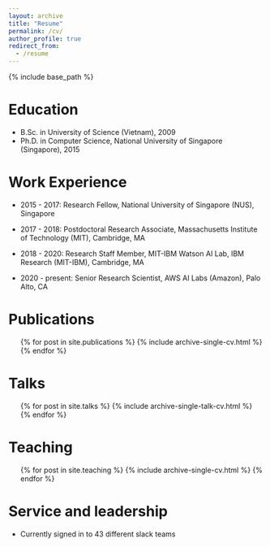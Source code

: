 ```yaml
---
layout: archive
title: "Resume"
permalink: /cv/
author_profile: true
redirect_from:
  - /resume
---
```


{% include base_path %}

Education
======
* B.Sc. in University of Science (Vietnam), 2009
* Ph.D. in Computer Science, National University of Singapore (Singapore), 2015

Work Experience
======
* 2015 - 2017: Research Fellow, National University of Singapore (NUS), Singapore

* 2017 - 2018: Postdoctoral Research Associate, Massachusetts Institute of Technology (MIT), Cambridge, MA

* 2018 - 2020: Research Staff Member, MIT-IBM Watson AI Lab, IBM Research (MIT-IBM), Cambridge, MA

* 2020 - present: Senior Research Scientist, AWS AI Labs (Amazon), Palo Alto, CA

Publications
======
  <ul>{% for post in site.publications %}
    {% include archive-single-cv.html %}
  {% endfor %}</ul>
  
Talks
======
  <ul>{% for post in site.talks %}
    {% include archive-single-talk-cv.html %}
  {% endfor %}</ul>
  
Teaching
======
  <ul>{% for post in site.teaching %}
    {% include archive-single-cv.html %}
  {% endfor %}</ul>
  
Service and leadership
======
* Currently signed in to 43 different slack teams
